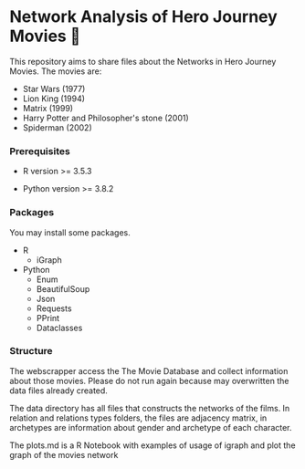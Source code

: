 # Network Analysis of Hero Journey Movies 🍿

This repository aims to share files about the Networks in Hero Journey Movies.
The movies are:

- Star Wars (1977)
- Lion King (1994)
- Matrix (1999)
- Harry Potter and Philosopher's stone (2001)
- Spiderman (2002)

### Prerequisites

- R version >= 3.5.3

- Python version >= 3.8.2

### Packages 

You may install some packages.

- R
  - iGraph
- Python
  - Enum
  - BeautifulSoup
  - Json
  - Requests
  - PPrint
  - Dataclasses
  
### Structure

The webscrapper access the The Movie Database and collect information about
those movies. Please do not run again because may overwritten the data files already created.


The data directory has all files that constructs the networks of the films. 
In relation and relations types folders, the files are adjacency matrix, in archetypes
are information about gender and archetype of each character.

The plots.md is a R Notebook with examples of usage of igraph and plot the graph of the
movies network
